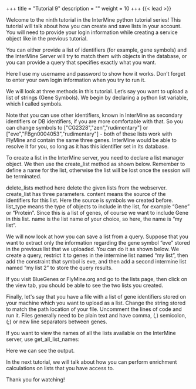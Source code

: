 +++
title = "Tutorial 9"
description = ""
weight = 10
+++
{{< lead >}}
<br/>


Welcome to the ninth tutorial in the InterMine python tutorial series! This tutorial will talk about how you can create and save lists in your account. You will need to provide your login information while creating a service object like in the previous tutorial.

You can either provide a list of identifiers (for example, gene symbols) and the InterMine Server will try to match them with objects in the database, or you can provide a query that specifies exactly what you want.

Here I use my username and password to show how it works. Don’t forget to enter your own login information when you try to run it.

We will look at three methods in this tutorial. Let’s say you want to upload a list of strings (Gene Symbols). We begin by declaring a python list variable, which I called symbols.

Note that you can use other identifiers, known in InterMine as secondary identifiers or DB identifiers, if you are more comfortable with that. So you can change symbols to ["CG2328","zen","rudimentary"] or ["eve","FBgn0004053","rudimentary"] - both of these lists work with FlyMine and contain the same three genes. InterMine would be able to resolve it for you, so long as it has this identifier set in its database.

To create a list in the InterMine server, you need to declare a list manager object. We then use the create_list method as shown below. Remember to define a name for the list, otherwise the list will be lost once the session will be terminated.

delete_lists method here delete the given lists from the webserver. create_list has three parameters. content means the source of the identifiers for this list. Here the source is symbols we created before. list_type means the type of objects to include in the list, for example “Gene” or “Protein”. Since this is a list of genes, of course we want to include Gene in this list. name is the list name of your choice, so here, the name is “my list”.

We will now look at how you can save a list from a query. Suppose that you want to extract only the information regarding the gene symbol “eve” stored in the previous list that we uploaded. You can do it as shown below. We create a query, restrict it to genes in the intermine list named “my list”, then add the constraint that symbol is eve, and then add a second intermine list named “my list 2” to store the query results.

If you visit BlueGenes or FlyMine.org and go to the lists page, then click on the view tab, you should be able to see the two lists you created.

Finally, let's say that you have a file with a list of gene identifiers stored on your machine which you want to upload as a list. Change the string stored to match the path location of your file. Uncomment the lines of code and run it. Files generally need to be plain text and have comma, (,) semicolon, (;) or new line separators between genes. 

If you want to view the names of all the lists available on the InterMine server, use get_all_list_names:

Here we can see the output.

In the next tutorial, we will talk about how you can perform enrichment calculations on lists that you have access to.

Thank you for watching!
